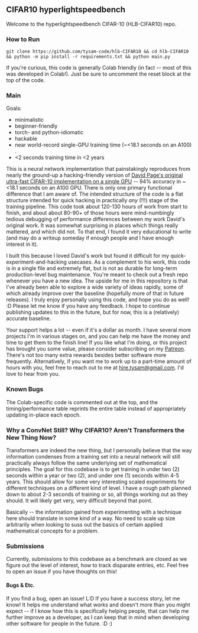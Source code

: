 ## CIFAR10 hyperlightspeedbench
Welcome to the hyperlightspeedbench CIFAR-10 (HLB-CIFAR10) repo.


### How to Run


`git clone https://github.com/tysam-code/hlb-CIFAR10 && cd hlb-CIFAR10 && python -m pip install -r requirements.txt && python main.py`


If you're curious, this code is generally Colab friendly (in fact -- most of this was developed in Colab!). Just be sure to uncomment the reset block at the top of the code.


### Main

Goals: 

* minimalistic 
* beginner-friendly 
* torch- and python-idiomatic 
* hackable 
* near world-record single-GPU training time (~<18.1 seconds on an A100) . 
* <2 seconds training time in <2 years 

This is a neural network implementation that painstakingly reproduces from nearly the ground-up a hacking-friendly version of [David Page's original ultra-fast CIFAR-10 implementation on a single GPU](https://myrtle.ai/learn/how-to-train-your-resnet/) -- 94% accuracy in ~<18.1 seconds on an A100 GPU. There is only one primary functional difference that I am aware of. The intended structure of the code is a flat structure intended for quick hacking in practically _any_ (!!!) stage of the training pipeline. This code took about 120-130 hours of work from start to finish, and about about 80-90+ of those hours were mind-numbingly tedious debugging of performance differences between my work David's original work. It was somewhat surprising in places which things really mattered, and which did not. To that end, I found it very educational to write (and may do a writeup someday if enough people and I have enough interest in it). 


I built this because I loved David's work but found it difficult for my quick-experiment-and-hacking usecases. As a complement to his work, this code is in a single file and extremely flat, but is not as durable for long-term production-level bug maintenance. You're meant to check out a fresh repo whenever you have a new idea. The upside for me in this repository is that I've already been able to explore a wide variety of ideas rapidly, some of which already improve over the baseline (hopefully more of that in future releases). I truly enjoy personally using this code, and hope you do as well! :D Please let me know if you have any feedback. I hope to continue publishing updates to this in the future, but for now, this is a (relatively) accurate baseline.


Your support helps a lot -- even if it's a dollar as month. I have several more projects I'm in various stages on, and you can help me have the money and time to get them to the finish line! If you like what I'm doing, or this project has brought you some value, please consider subscribing on my [Patreon](https://www.patreon.com/user/posts?u=83632131). There's not too many extra rewards besides better software more frequently. Alternatively, if you want me to work up to a part-time amount of hours with you, feel free to reach out to me at hire.tysam@gmail.com. I'd love to hear from you.


### Known Bugs

The Colab-specific code is commented out at the top, and the timing/performance table reprints the entire table instead of appropriately updating in-place each epoch.

### Why a ConvNet Still? Why CIFAR10? Aren't Transformers the New Thing Now?


Transformers are indeed the new thing, but I personally believe that the way information condenses from a training set into a neural network will still practically always follow the same underlying set of mathematical principles. The goal for this codebase is to get training in under two (2) seconds within a year or two (2), and under one (1) seconds within 4-5 years. This should allow for some very interesting scaled experiments for different techniques on a different kind of level. I have a rough path planned down to about 2-3 seconds of training or so, all things working out as they should. It will likely get very, very difficult beyond that point.

Basically -- the information gained from experimenting with a technique here should translate in some kind of a way. No need to scale up size arbitrarily when looking to suss out the basics of certain applied mathematical concepts for a problem.


### Submissions

Currently, submissions to this codebase as a benchmark are closed as we figure out the level of interest, how to track disparate entries, etc. Feel free to open an issue if you have thoughts on this!

#### Bugs & Etc.

If you find a bug, open an issue! L:D If you have a success story, let me know! It helps me understand what works and doesn't more than you might expect -- if I know how this is specifically helping people, that can help me further improve as a developer, as I can keep that in mind when developing other software for people in the future. :D :)

